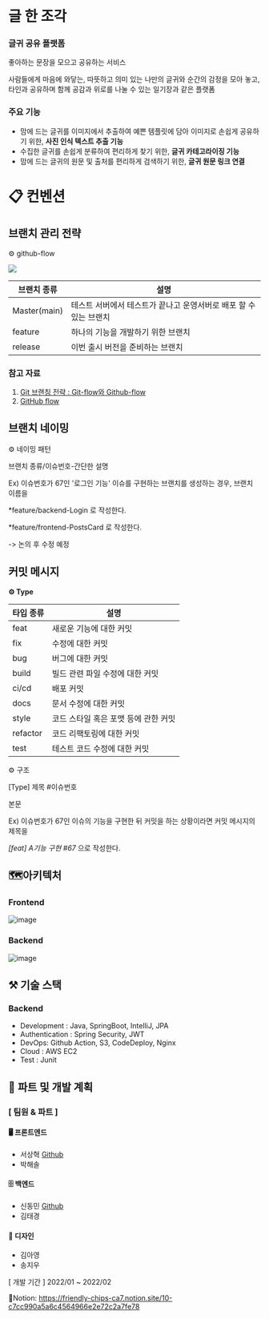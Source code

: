 # 글 한 조각

### 글귀 공유 플랫폼

좋아하는 문장을 모으고 공유하는 서비스

사람들에게 마음에 와닿는, 따뜻하고 의미 있는 나만의 글귀와 순간의 감정을 모아 놓고, 타인과 공유하며 함께 공감과 위로를 나눌 수 있는 일기장과 같은 플랫폼

### 주요 기능
- 맘에 드는 글귀를 이미지에서 추출하여 예쁜 템플릿에 담아 이미지로 손쉽게 공유하기 위한, **사진 인식 텍스트 추출 기능**
- 수집한 글귀를 손쉽게 분류하여 편리하게 찾기 위한, **글귀 카테고라이징 기능**
- 맘에 드는 글귀의 원문 및 출처를 편리하게 검색하기 위한, **글귀 원문 링크 연결**


# 📋 컨벤션
## 브랜치 관리 전략
⚙️ github-flow

![](https://lh3.googleusercontent.com/h5H7FB2-aBPVThE4ZlZt919Fl9CstlD17NlJoODMKOlMEHmEV0encsCR2KmJ4yc6JwMsqoyv7u3jWVtW17Q3EqcHzPxUya85fRwRjgDlL2BapLtarQiu-SnjpUjyC2weng-PAXwx)


| 브랜치 종류  | 설명                                                         |
| ------------ | ------------------------------------------------------------ |
| Master(main) | 테스트 서버에서 테스트가 끝나고 운영서버로 배포 할 수 있는 브랜치 |
| feature      | 하나의 기능을 개발하기 위한 브랜치                           |
| release | 이번 출시 버전을 준비하는 브랜치             |

### 참고 자료
1. [Git 브랜칭 전략 : Git-flow와 Github-flow](https://hellowoori.tistory.com/56)
2. [GitHub flow](https://docs.github.com/en/get-started/quickstart/github-flow)

## 브랜치 네이밍
⚙️ 네이밍 패턴

브랜치 종류/이슈번호-간단한 설명	

Ex) 이슈번호가 67인 '로그인 기능' 이슈를 구현하는 브랜치를 생성하는 경우, 브랜치 이름을

*feature/backend-Login 로 작성한다.

*feature/frontend-PostsCard 로 작성한다.

-> 논의 후 수정 예정

## 커밋 메시지


**⚙️ Type**

| 타입 종류 | 설명                                 |
| --------- | ------------------------------------ |
| feat      | 새로운 기능에 대한 커밋              |
| fix       | 수정에 대한 커밋                     |
| bug       | 버그에 대한 커밋                     |
| build     | 빌드 관련 파일 수정에 대한 커밋      |
| ci/cd     | 배포 커밋                            |
| docs      | 문서 수정에 대한 커밋                |
| style     | 코드 스타일 혹은 포맷 등에 관한 커밋 |
| refactor  | 코드 리팩토링에 대한 커밋            |
| test      | 테스트 코드 수정에 대한 커밋         |


⚙️ 구조

[Type] 제목 #이슈번호

본문

Ex) 이슈번호가 67인 이슈의 기능을 구현한 뒤 커밋을 하는 상황이라면 커밋 메시지의 제목을

*[feat] A기능 구현 #67* 으로 작성한다.

## 🗺️아키텍처

### Frontend

![image](https://user-images.githubusercontent.com/52997401/149660841-e8865390-c461-41fa-a049-76e0752c7e33.png)

### Backend

![image](https://user-images.githubusercontent.com/52997401/149660822-34ee591c-c687-4722-9517-a529fc1ac37f.png)

## ⚒️ 기술 스택

### Backend
-   Development : Java, SpringBoot, IntelliJ, JPA
-   Authentication : Spring Security, JWT
-   DevOps: Github Action, S3, CodeDeploy, Nginx
-   Cloud : AWS EC2
-   Test : Junit

## 👥 파트 및 개발 계획
### [ 팀원 & 파트 ]
#### 🖥️ 프론트엔드
- 서상혁 [Github](https://github.com/SeoSang)
- 박해솔

#### 🗄️ 백엔드
- 신동민 [Github](https://github.com/carnival77)
- 김태경

#### 🎨 디자인
- 김아영
- 송지우


[ 개발 기간 ] 2022/01 ~ 2022/02

📑Notion: https://friendly-chips-ca7.notion.site/10-c7cc990a5a6c4564966e2e72c2a7fe78

